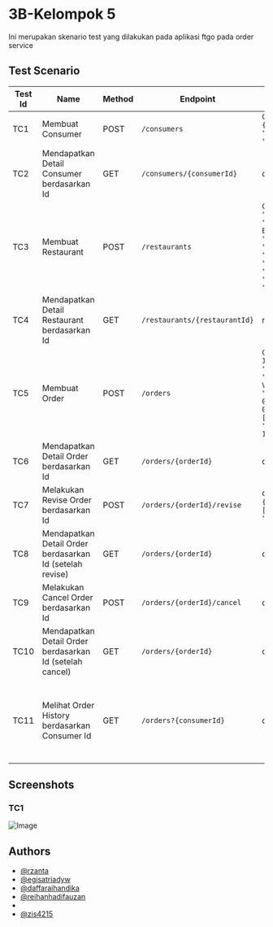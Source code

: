 
# 3B-Kelompok 5

Ini merupakan skenario test yang dilakukan pada aplikasi ftgo pada order service



## Test Scenario

| Test Id | Name              | Method | Endpoint       | Test Data                                                                                                                                                             | Response | Result |
| ------- | ----------------- | ------------- | ------------ | --------------------------------------------------------------------------------------------------------------------------------------------------------------------- | -------- | ------ |
| TC1     | Membuat Consumer | POST   | ```/consumers```  | ```Create Consumer: {"name": {"firstName": "daffa","lastName": "raihandika"}}``` | ```{"consumerId": 1}``` | PASS |
| TC2     | Mendapatkan Detail Consumer berdasarkan Id | GET   | ```/consumers/{consumerId}```  | consumerId = 1 | ```{"consumerId": 0,"name": {"firstName": "daffa","lastName": "raihandika"}}``` | PASS |
| TC3     | Membuat Restaurant | POST   | ```/restaurants```  | ```Create Restaurant: { "address": { "city": "Bandung", "state": "Jawa Barat", "street1": "Ciwaruga", "zip": "01234" }, "menu": { "menuItems": [ { "id": "1", "name": "Nasi telor kornet", "price": "15000" },{ "id": "2", "name": "Indomie goreng", "price": "7000" } ] }, "name": "Tampomas" }``` | ```{"id": 1}``` | PASS |
| TC4     | Mendapatkan Detail Restaurant berdasarkan Id | GET   | ```/restaurants/{restaurantId}``` | restaurantId = 2 | ```{"id": 1,"name": "Tampomas"}``` | PASS |
| TC5     | Membuat Order | POST   | ```/orders``` | ```Create Order: {"consumerId": 1,"deliveryAddress": {"city": "Bandung","state": "Ciwaruga","street1": "Serra Valley","zip": "4321"},"deliveryTime": "2024-04-05T12:39:32.797Z","lineItems": [{"menuItemId": "2","quantity": 1}],"restaurantId": 1}``` | ```{"orderId": 3}``` | PASS |
| TC6     | Mendapatkan Detail Order berdasarkan Id | GET   | ```/orders/{orderId}``` | orderId = 3 | ```{"orderId": 3,"state": "APPROVED","orderTotal": "7000.00"}``` | PASS |
| TC7     | Melakukan Revise Order berdasarkan Id | POST   | ```/orders/{orderId}/revise``` | orderId = 3, ```Revise Order : {"revisedOrderLineItems": [{"menuItemId": "2","quantity": 3}]}``` | ```{"orderId": 3,"state": "APPROVED","orderTotal": "21000.00"}``` | PASS |
| TC8     | Mendapatkan Detail Order berdasarkan Id (setelah revise) | GET   | ```/orders/{orderId}``` | orderId = 3 | ```{"orderId": 3,"state": "APPROVED","orderTotal": "21000.00"}``` | PASS |
| TC9     | Melakukan Cancel Order berdasarkan Id | POST   | ```/orders/{orderId}/cancel``` | orderId = 3 | ```{"orderId": 3,"state": "APPROVED","orderTotal": "21000.00"}``` | PASS |
| TC10     | Mendapatkan Detail Order berdasarkan Id (setelah cancel) | GET   | ```/orders/{orderId}``` | orderId = 3 | ```{"orderId": 3,"state": "CANCELLED","orderTotal": "21000.00"}``` | PASS |
| TC11     | Melihat Order History berdasarkan Consumer Id | GET   | ```/orders?{consumerId}``` | consumerId = 1 | ```{"orders": [{"orderId": "3","status": "APPROVED","restaurantId": 1,"restaurantName": "Tampomas"},{"orderId": "2","status": "CANCELLED","restaurantId": 1,"restaurantName": "Tampomas"},{"orderId": "1","status": "CANCELLED","restaurantId": 1,"restaurantName": "Tampomas"}],"startKey": null}``` | PASS |

## Screenshots

### TC1
![Image](https://drive.google.com/file/d/1NdkTTmabi9BGNpFSFjbPRe3-hBQWTsQR/view?usp=sharing)


## Authors

- [@rzanta](https://github.com/rzanta)
- [@egisatriadyw](https://github.com/egisatriadyw)
- [@daffaraihandika](https://github.com/daffaraihandika)
- [@reihanhadifauzan](https://github.com/reihanhadifauzan)
- []()
- [@zis4215](https://github.com/zis4215)